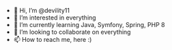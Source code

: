 - 👋 Hi, I’m @devility11
- 👀 I’m interested in everything
- 🌱 I’m currently learning Java, Symfony, Spring, PHP 8
- 💞️ I’m looking to collaborate on everything
- 📫 How to reach me, here :)

<!---
devility11/devility11 is a ✨ special ✨ repository because its `README.md` (this file) appears on your GitHub profile.
You can click the Preview link to take a look at your changes.
--->

